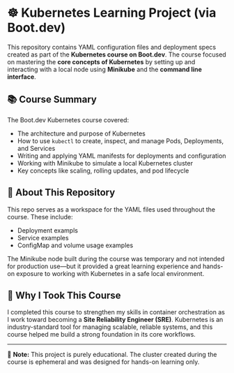 # ☸️ Kubernetes Learning Project (via Boot.dev)

This repository contains YAML configuration files and deployment specs created as part of the **Kubernetes course on Boot.dev**. The course focused on mastering the **core concepts of Kubernetes** by setting up and interacting with a local node using **Minikube** and the **command line interface**.

## 📚 Course Summary

The Boot.dev Kubernetes course covered:
- The architecture and purpose of Kubernetes
- How to use `kubectl` to create, inspect, and manage Pods, Deployments, and Services
- Writing and applying YAML manifests for deployments and configuration
- Working with Minikube to simulate a local Kubernetes cluster
- Key concepts like scaling, rolling updates, and pod lifecycle

## 🧰 About This Repository

This repo serves as a workspace for the YAML files used throughout the course. These include:
- Deployment exampls
- Service examples
- ConfigMap and volume usage examples

The Minikube node built during the course was temporary and not intended for production use—but it provided a great learning experience and hands-on exposure to working with Kubernetes in a safe local environment.

## 🎯 Why I Took This Course

I completed this course to strengthen my skills in container orchestration as I work toward becoming a **Site Reliability Engineer (SRE)**. Kubernetes is an industry-standard tool for managing scalable, reliable systems, and this course helped me build a strong foundation in its core workflows.

---

🧪 **Note:** This project is purely educational. The cluster created during the course is ephemeral and was designed for hands-on learning only.
